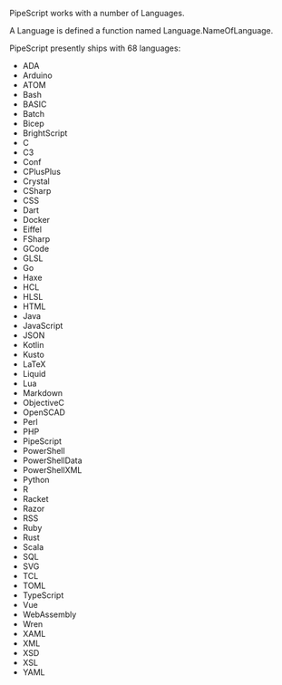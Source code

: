 PipeScript works with a number of Languages.

A Language is defined a function named Language.NameOfLanguage.

PipeScript presently ships with 68 languages:

* ADA
* Arduino
* ATOM
* Bash
* BASIC
* Batch
* Bicep
* BrightScript
* C
* C3
* Conf
* CPlusPlus
* Crystal
* CSharp
* CSS
* Dart
* Docker
* Eiffel
* FSharp
* GCode
* GLSL
* Go
* Haxe
* HCL
* HLSL
* HTML
* Java
* JavaScript
* JSON
* Kotlin
* Kusto
* LaTeX
* Liquid
* Lua
* Markdown
* ObjectiveC
* OpenSCAD
* Perl
* PHP
* PipeScript
* PowerShell
* PowerShellData
* PowerShellXML
* Python
* R
* Racket
* Razor
* RSS
* Ruby
* Rust
* Scala
* SQL
* SVG
* TCL
* TOML
* TypeScript
* Vue
* WebAssembly
* Wren
* XAML
* XML
* XSD
* XSL
* YAML
